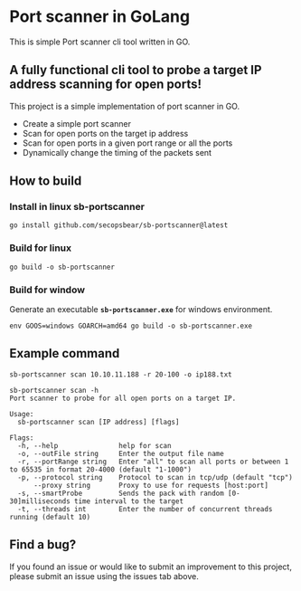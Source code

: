 
# Port scanner in GoLang

  This is simple Port scanner cli tool written in GO.

## A fully functional cli tool to probe a target IP address scanning for open ports!  

This project is a simple implementation of port scanner in GO.  

* Create a simple port scanner  
* Scan for open ports on the target ip address
* Scan for open ports in a given port range or all the ports
* Dynamically change the timing of the packets sent  

## How to build   

### Install in linux sb-portscanner

```console
go install github.com/secopsbear/sb-portscanner@latest
```

### Build for linux

```console
go build -o sb-portscanner
```


### Build for window

Generate an executable **`sb-portscanner.exe`** for windows environment.   

```console
env GOOS=windows GOARCH=amd64 go build -o sb-portscanner.exe
```

## Example command

```console
sb-portscanner scan 10.10.11.188 -r 20-100 -o ip188.txt
```

```console
sb-portscanner scan -h
Port scanner to probe for all open ports on a target IP.

Usage:
  sb-portscanner scan [IP address] [flags]

Flags:
  -h, --help               help for scan
  -o, --outFile string     Enter the output file name
  -r, --portRange string   Enter "all" to scan all ports or between 1 to 65535 in format 20-4000 (default "1-1000")
  -p, --protocol string    Protocol to scan in tcp/udp (default "tcp")
      --proxy string       Proxy to use for requests [host:port]
  -s, --smartProbe         Sends the pack with random [0-30]milliseconds time interval to the target
  -t, --threads int        Enter the number of concurrent threads running (default 10)
```

## Find a bug?

If you found an issue or would like to submit an improvement to this project, please submit an issue using the issues tab above.